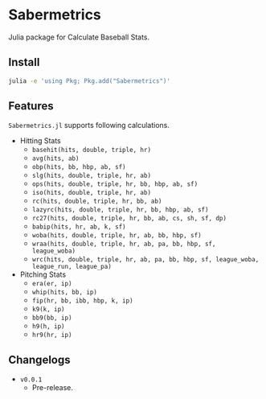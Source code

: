 # Sabermetrics

Julia package for Calculate Baseball Stats.

## Install

```bash
julia -e 'using Pkg; Pkg.add("Sabermetrics")'
```

## Features

`Sabermetrics.jl` supports following calculations.

- Hitting Stats
    - `basehit(hits, double, triple, hr)`
    - `avg(hits, ab)`
    - `obp(hits, bb, hbp, ab, sf)`
    - `slg(hits, double, triple, hr, ab)`
    - `ops(hits, double, triple, hr, bb, hbp, ab, sf)`
    - `iso(hits, double, triple, hr, ab)`
    - `rc(hits, double, triple, hr, bb, ab)`
    - `lazyrc(hits, double, triple, hr, bb, hbp, ab, sf)`
    - `rc27(hits, double, triple, hr, bb, ab, cs, sh, sf, dp)`
    - `babip(hits, hr, ab, k, sf)`
    - `woba(hits, double, triple, hr, ab, bb, hbp, sf)`
    - `wraa(hits, double, triple, hr, ab, pa, bb, hbp, sf, league_woba)`
    - `wrc(hits, double, triple, hr, ab, pa, bb, hbp, sf, league_woba, league_run, league_pa)`
- Pitching Stats
    - `era(er, ip)`
    - `whip(hits, bb, ip)`
    - `fip(hr, bb, ibb, hbp, k, ip)`
    - `k9(k, ip)`
    - `bb9(bb, ip)`
    - `h9(h, ip)`
    - `hr9(hr, ip)`

## Changelogs

- `v0.0.1`
    - Pre-release.